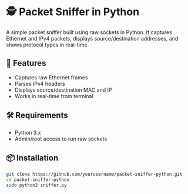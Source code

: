 # 🕵️ Packet Sniffer in Python

A simple packet sniffer built using raw sockets in Python. It captures Ethernet and IPv4 packets, displays source/destination addresses, and shows protocol types in real-time.

## 🚀 Features
- Captures raw Ethernet frames
- Parses IPv4 headers
- Displays source/destination MAC and IP
- Works in real-time from terminal

## 🛠️ Requirements
- Python 3.x
- Admin/root access to run raw sockets

## 📦 Installation
```bash
git clone https://github.com/yourusername/packet-sniffer-python.git
cd packet-sniffer-python
sudo python3 sniffer.py
